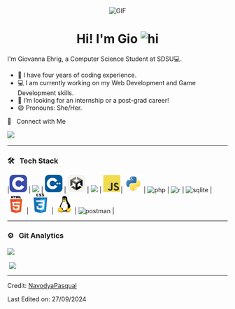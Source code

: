 <p align="center">
<img alt="GIF" src="https://github.com/arsentieva/arsentieva/blob/main/code.gif?raw=true" height="280" />
 <p/>
<h1 align="center"> Hi! I'm Gio <img src="https://user-images.githubusercontent.com/1303154/88677602-1635ba80-d120-11ea-84d8-d263ba5fc3c0.gif" width="28px" alt="hi"></h1>

I'm Giovanna Ehrig, a Computer Science Student at SDSU💻.

<!-- TODO: Add last video link -->

- :seedling: I have four years of coding experience.
- :computer: I am currently working on my Web Development and Game Development skills.
- 🤔 I’m looking for an internship or a post-grad career!
- 😄 Pronouns: She/Her.

🤝 &nbsp; Connect with Me

[<img src="https://img.shields.io/badge/linkedin-%230077B5.svg?&style=for-the-badge&logo=linkedin&logoColor=white" />](https://www.linkedin.com/in/gio-ehrig-691901214/)

<hr>

### 🛠 &nbsp; Tech Stack

|<img src="https://raw.githubusercontent.com/tandpfun/skill-icons/refs/heads/main/icons/C.svg" width=40> | <img src="https://www.vectorlogo.zone/logos/springio/springio-icon.svg" width=40> | <img src="https://raw.githubusercontent.com/tandpfun/skill-icons/refs/heads/main/icons/CPP.svg" width="40"> | <img src="https://raw.githubusercontent.com/tandpfun/skill-icons/refs/heads/main/icons/Unity-Light.svg" width="40"> | <img src="https://www.vectorlogo.zone/logos/java/java-vertical.svg" width="40"> | <img src="https://raw.githubusercontent.com/devicons/devicon/master/icons/javascript/javascript-original.svg" width="40">| <img src="https://raw.githubusercontent.com/devicons/devicon/master/icons/python/python-original.svg" alt="python" width="40">  | <img src="https://www.vectorlogo.zone/logos/php/php-ar21.svg" alt="php" width="40">  | <img src="https://www.vectorlogo.zone/logos/r-project/r-project-icon.svg" alt="r" width="40"> | <img src="https://www.vectorlogo.zone/logos/sqlite/sqlite-icon.svg" alt="sqlite" width="40"> |<img src="https://raw.githubusercontent.com/devicons/devicon/master/icons/html5/html5-original-wordmark.svg" alt="html5" width="40"> | <img src="https://raw.githubusercontent.com/devicons/devicon/master/icons/css3/css3-original-wordmark.svg" alt="css3" width="45" height="45"/> | <img src="https://raw.githubusercontent.com/devicons/devicon/master/icons/linux/linux-original.svg" alt="linux" width="40"> | <img src="https://www.vectorlogo.zone/logos/visualstudio_code/visualstudio_code-icon.svg" alt="postman" width="40"> |

<hr>

### ⚙️ &nbsp; Git Analytics
 
<p><img align="center" src="https://github-readme-stats.vercel.app/api?username=UhOhGio&theme=dark&show_icons=true" /></p>
<p>&nbsp;<img align="center" src="https://github-readme-stats.vercel.app/api/top-langs/?username=UhOhGio&theme=dark&layout=compact" width="410" /></p>

------
Credit: [NavodyaPasqual](https://github.com/NavodyaPasqual)

Last Edited on: 27/09/2024
